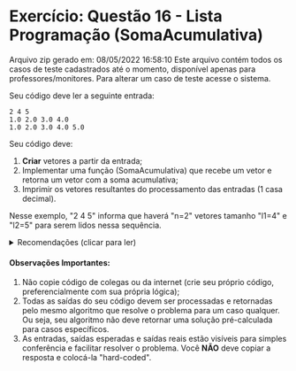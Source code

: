 # Exercício: Questão 16 - Lista Programação (SomaAcumulativa)

Arquivo zip gerado em: 08/05/2022 16:58:10 
Este arquivo contém todos os casos de teste cadastrados até o momento, disponível apenas para professores/monitores. 
Para alterar um caso de teste acesse o sistema. 


Seu código deve ler a seguinte entrada:
```
2 4 5
1.0 2.0 3.0 4.0
1.0 2.0 3.0 4.0 5.0
```
Seu código deve:
1. **Criar** vetores a partir da entrada;
2. Implementar uma função (SomaAcumulativa) que recebe um vetor e retorna um vetor com a soma acumulativa;
3. Imprimir os vetores resultantes do processamento das entradas (1 casa decimal).

Nesse exemplo, "2 4 5" informa que haverá "n=2" vetores tamanho "l1=4" e "l2=5" para serem lidos nessa sequência.


<details>
  <summary>Recomendações  (clicar para ler)</summary>
  1. Se decidir alocar memória para os vetores, lembre-se de liberar essa memória também;
  2. Se você alocar memória dentro de um loop e reutilizar uma mesma variável para novas alocações, lembre-se de liberar essa memória no fim do loop antes de novas alocações também;
</details>



#### Observações Importantes:

1. Não copie código de colegas ou da internet (crie seu próprio código, preferencialmente com sua própria lógica);
2. Todas as saídas do seu código devem ser processadas e retornadas pelo mesmo algoritmo que resolve o problema para um caso qualquer. Ou seja, seu algoritmo não deve retornar uma solução pré-calculada para casos específicos.
3. As entradas, saídas esperadas e saídas reais estão visíveis para simples conferência e facilitar resolver o problema. Você **NÃO** deve copiar a resposta e colocá-la "hard-coded".